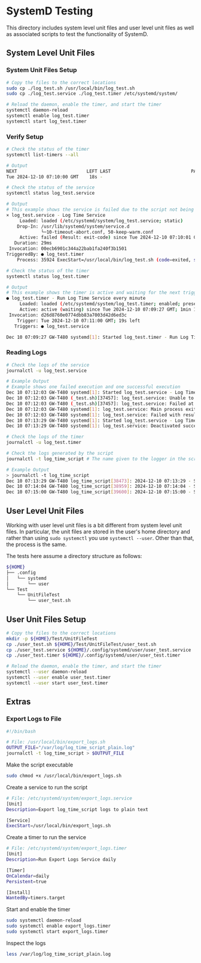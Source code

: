 # SystemD Testing

This directory includes system level unit files and user level unit files as well as associated scripts to test the functionality of SystemD.

## System Level Unit Files

### System Unit Files Setup

```bash
# Copy the files to the correct locations
sudo cp ./log_test.sh /usr/local/bin/log_test.sh
sudo cp ./log_test.service ./log_test.timer /etc/systemd/system/

# Reload the daemon, enable the timer, and start the timer
systemctl daemon-reload
systemctl enable log_test.timer
systemctl start log_test.timer
```

### Verify Setup

```bash
# Check the status of the timer
systemctl list-timers --all

# Output
NEXT                          LEFT LAST                              PASSED UNIT                         ACTIVATES                     
Tue 2024-12-10 07:10:00 GMT    18s -                                      - log_test.timer               log_test.service
```

```bash
# Check the status of the service
systemctl status log_test.service

# Output
# This example shows the service is failed due to the script not being executable
× log_test.service - Log Time Service
     Loaded: loaded (/etc/systemd/system/log_test.service; static)
    Drop-In: /usr/lib/systemd/system/service.d
             └─10-timeout-abort.conf, 50-keep-warm.conf
     Active: failed (Result: exit-code) since Tue 2024-12-10 07:10:01 GMT; 50s ago
   Duration: 29ms
 Invocation: 00ecb6901c344a22bab1fa240f3b1501
TriggeredBy: ● log_test.timer
    Process: 35924 ExecStart=/usr/local/bin/log_test.sh (code=exited, status=203/EXEC)
```

```bash
# Check the status of the timer
systemctl status log_test.timer

# Output
# This example shows the timer is active and waiting for the next trigger
● log_test.timer - Run Log Time Service every minute
     Loaded: loaded (/etc/systemd/system/log_test.timer; enabled; preset: disabled)
     Active: active (waiting) since Tue 2024-12-10 07:09:27 GMT; 1min 13s ago
 Invocation: d26d8760e0774dbb83a7003d42d6ed3c
    Trigger: Tue 2024-12-10 07:11:00 GMT; 19s left
   Triggers: ● log_test.service

Dec 10 07:09:27 GW-T480 systemd[1]: Started log_test.timer - Run Log Time Service every minute.
```

### Reading Logs

```bash
# Check the logs of the service
journalctl -u log_test.service

# Example Output
# Example shows one failed execution and one successful execution
Dec 10 07:12:03 GW-T480 systemd[1]: Started log_test.service - Log Time Service.
Dec 10 07:12:03 GW-T480 (_test.sh)[37457]: log_test.service: Unable to locate executable '/usr/local/bin/log_test.sh': Permission denied
Dec 10 07:12:03 GW-T480 (_test.sh)[37457]: log_test.service: Failed at step EXEC spawning /usr/local/bin/log_test.sh: Permission denied
Dec 10 07:12:03 GW-T480 systemd[1]: log_test.service: Main process exited, code=exited, status=203/EXEC
Dec 10 07:12:03 GW-T480 systemd[1]: log_test.service: Failed with result 'exit-code'.
Dec 10 07:13:29 GW-T480 systemd[1]: Started log_test.service - Log Time Service.
Dec 10 07:13:29 GW-T480 systemd[1]: log_test.service: Deactivated successfully.
```

```bash
# Check the logs of the timer
journalctl -u log_test.timer
```

```bash
# Check the logs generated by the script
journalctl -t log_time_script # The name given to the logger in the script

# Example Output
> journalctl -t log_time_script                      
Dec 10 07:13:29 GW-T480 log_time_script[38473]: 2024-12-10 07:13:29 - Script executed
Dec 10 07:14:04 GW-T480 log_time_script[38959]: 2024-12-10 07:14:04 - Script executed
Dec 10 07:15:00 GW-T480 log_time_script[39600]: 2024-12-10 07:15:00 - Script executed
```

## User Level Unit Files

Working with user level unit files is a bit different from system level unit files. In particular, the unit files are stored in the user's home directory and rather than using `sudo systemctl` you use `systemctl --user`. Other than that, the process is the same.

The tests here assume a directory structure as follows:

```bash
${HOME}
├── .config
│   └── systemd
│       └── user
└── Test
    └── UnitFileTest
        └── user_test.sh
```

## User Unit Files Setup

```bash
# Copy the files to the correct locations
mkdir -p ${HOME}/Test/UnitFileTest
cp ./user_test.sh ${HOME}/Test/UnitFileTest/user_test.sh
cp ./user_test.service ${HOME}/.config/systemd/user/user_test.service
cp ./user_test.timer ${HOME}/.config/systemd/user/user_test.timer

# Reload the daemon, enable the timer, and start the timer
systemctl --user daemon-reload
systemctl --user enable user_test.timer
systemctl --user start user_test.timer
```

## Extras

### Export Logs to File

```bash
#!/bin/bash

# File: /usr/local/bin/export_logs.sh
OUTPUT_FILE="/var/log/log_time_script_plain.log"
journalctl -t log_time_script > $OUTPUT_FILE
```

Make the script executable

```bash
sudo chmod +x /usr/local/bin/export_logs.sh
```

Create a service to run the script

```bash
# File: /etc/systemd/system/export_logs.service
[Unit]
Description=Export log_time_script logs to plain text

[Service]
ExecStart=/usr/local/bin/export_logs.sh
```

Create a timer to run the service

```bash
# File: /etc/systemd/system/export_logs.timer
[Unit]
Description=Run Export Logs Service daily

[Timer]
OnCalendar=daily
Persistent=true

[Install]
WantedBy=timers.target
```

Start and enable the timer

```bash
sudo systemctl daemon-reload
sudo systemctl enable export_logs.timer
sudo systemctl start export_logs.timer
```

Inspect the logs

```bash
less /var/log/log_time_script_plain.log
```